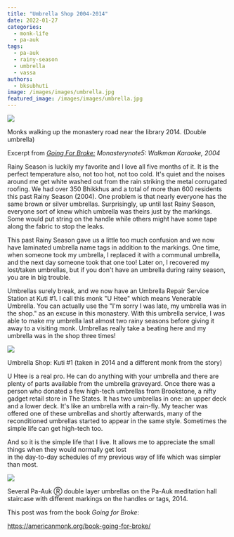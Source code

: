 ```yaml
---
title: "Umbrella Shop 2004-2014"
date: 2022-01-27
categories: 
  - monk-life
  - pa-auk
tags: 
  - pa-auk
  - rainy-season
  - umbrella
  - vassa
authors: 
  - bksubhuti
image: /images/images/umbrella.jpg
featured_image: /images/images/umbrella.jpg
---
```


![](/images/umbrella_walk.jpg)

Monks walking up the monastery road near the library 2014. (Double umbrella)

Excerpt from _[Going For Broke:](https://americanmonk.org/book-going-for-broke/)_ _Monasterynote5: Walkman Karaoke, 2004_

  
Rainy Season is luckily my favorite and I love all five months of it. It is the perfect temperature also, not too hot, not too cold. It's quiet and the noises around me get white washed out from the rain striking the metal corrugated roofing. We had over 350 Bhikkhus and a total of more than 600 residents this past Rainy Season (2004). One problem is that nearly everyone has the same brown or silver umbrellas. Surprisingly, up until last Rainy Season, everyone sort of knew which umbrella was theirs just by the markings. Some would put string on the handle while others might have some tape along the fabric to stop the leaks.

  
This past Rainy Season gave us a little too much confusion and we now have laminated umbrella name tags in addition to the markings. One time, when someone took my umbrella, I replaced it with a communal umbrella, and the next day someone took that one too! Later on, I recovered my lost/taken umbrellas, but if you don't have an umbrella during rainy season, you are in big trouble.

Umbrellas surely break, and we now have an Umbrella Repair Service Station at Kuti #1. I call this monk "U Htee" which means Venerable Umbrella. You can actually use the "I'm sorry I was late, my umbrella was in the shop." as an excuse in this monastery. With this umbrella service, I was able to make my umbrella last almost two rainy seasons before giving it away to a visiting monk. Umbrellas really take a beating here and my umbrella was in the shop three times!

![](/images/umbrella-800x1024.jpg)

Umbrella Shop: Kuti #1 (taken in 2014 and a different monk from the story)

  
U Htee is a real pro. He can do anything with your umbrella and there are plenty of parts available from the umbrella graveyard. Once there was a person who donated a few high-tech umbrellas from Brookstone, a nifty gadget retail store in The States. It has two umbrellas in one: an upper deck and a lower deck. It's like an umbrella with a rain-fly. My teacher was offered one of these umbrellas and shortly afterwards, many of the reconditioned umbrellas started to appear in the same style. Sometimes the simple life can get high-tech too.

And so it is the simple life that I live. It allows me to appreciate the small things when they would normally get lost  
in the day-to-day schedules of my previous way of life which was simpler than most.

![](/images/umbrellastair-1024x680.jpg)

Several Pa-Auk Ⓡ double layer umbrellas on the Pa-Auk meditation hall staircase with different markings on the handles or tags, 2014.

This post was from the book _Going for Broke_:

https://americanmonk.org/book-going-for-broke/